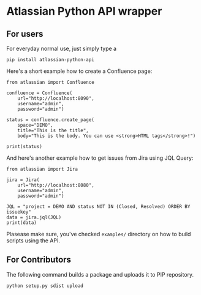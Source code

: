 Atlassian Python API wrapper
============================


For users
---------

For everyday normal use, just simply type a

    pip install atlassian-python-api

Here's a short example how to create a Confluence page:

    from atlassian import Confluence

    confluence = Confluence(
        url="http://localhost:8090",
        username="admin",
        password="admin")

    status = confluence.create_page(
        space="DEMO",
        title="This is the title",
        body="This is the body. You can use <strong>HTML tags</strong>!")

    print(status)

And here's another example how to get issues from Jira using JQL Query:

    from atlassian import Jira

    jira = Jira(
        url="http://localhost:8080",
        username="admin",
        password="admin")

    JQL = "project = DEMO AND status NOT IN (Closed, Resolved) ORDER BY issuekey"
    data = jira.jql(JQL)
    print(data)

Plasease make sure, you've checked `examples/` directory on how to build scripts using the API.


For Contributors
----------------

The following command builds a package and uploads it to PIP repository.

    python setup.py sdist upload

